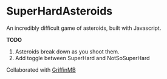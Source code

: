 SuperHardAsteroids
==================

An incredibly difficult game of asteroids, built with Javascript.

**TODO**

1. Asteroids break down as you shoot them.
2. Add toggle between SuperHard and NotSoSuperHard 

Collaborated with [GriffinMB](https://github.com/GriffinMB)
